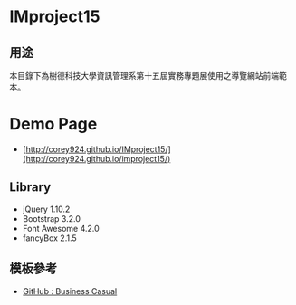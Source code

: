IMproject15
=================

## 用途

本目錄下為樹德科技大學資訊管理系第十五屆實務專題展使用之導覽網站前端範本。


# Demo Page
* [http://corey924.github.io/IMproject15/](http://corey924.github.io/improject15/)


## Library

* jQuery 1.10.2
* Bootstrap 3.2.0
* Font Awesome 4.2.0
* fancyBox 2.1.5


## 模板參考

* [GitHub : Business Casual](https://github.com/IronSummitMedia/startbootstrap/tree/gh-pages/templates/business-casual)
